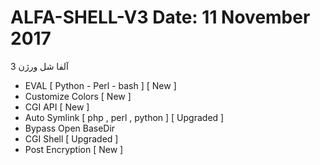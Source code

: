 # ALFA-SHELL-V3   Date: 11 November 2017
آلفا شل ورژن 3
- EVAL [ Python - Perl - bash ] [ New ]
- Customize Colors [ New ]
- CGI API [ New ] 
- Auto Symlink [ php , perl , python ] [ Upgraded ]
- Bypass Open BaseDir
- CGI Shell [ Upgraded ]
- Post Encryption [ New ]
